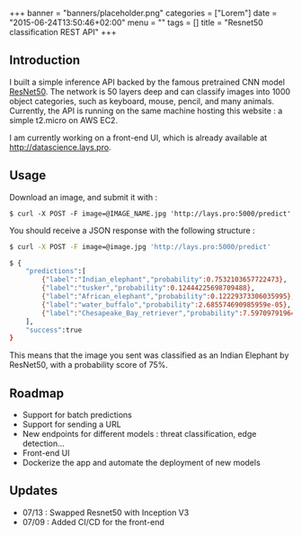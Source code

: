 +++
banner = "banners/placeholder.png"
categories = ["Lorem"]
date = "2015-06-24T13:50:46+02:00"
menu = ""
tags = []
title = "Resnet50 classification REST API"
+++

## Introduction

I built a simple inference API backed by the famous pretrained CNN model [ResNet50](https://www.mathworks.com/help/deeplearning/ref/resnet50.html). The network is 50 layers deep and can classify images into 1000 object categories, such as keyboard, mouse, pencil, and many animals.
Currently, the API is running on the same machine hosting this website : a simple t2.micro on AWS EC2.

I am currently working on a front-end UI, which is already available at <http://datascience.lays.pro>.

## Usage

Download an image, and submit it with :

`$ curl -X POST -F image=@IMAGE_NAME.jpg 'http://lays.pro:5000/predict'`

You should receive a JSON response with the following structure : 
```bash
$ curl -X POST -F image=@image.jpg 'http://lays.pro:5000/predict'

$ {
	"predictions":[
		{"label":"Indian_elephant","probability":0.7532103657722473},
		{"label":"tusker","probability":0.12444225698709488},
		{"label":"African_elephant","probability":0.12229373306035995},
		{"label":"water_buffalo","probability":2.685574690985959e-05},
		{"label":"Chesapeake_Bay_retriever","probability":7.5970979196426924e-06}
	],
	"success":true
}
```

This means that the image you sent was classified as an Indian Elephant by ResNet50, with a probability score of 75%.

## Roadmap

- Support for batch predictions
- Support for sending a URL
- New endpoints for different models : threat classification, edge detection...
- Front-end UI
- Dockerize the app and automate the deployment of new models

## Updates
- 07/13 : Swapped Resnet50 with Inception V3
- 07/09 : Added CI/CD for the front-end